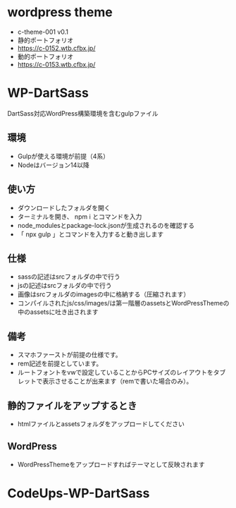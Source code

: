 # wordpress theme
- c-theme-001 v0.1
- 静的ポートフォリオ
- https://c-0152.wtb.cfbx.jp/
- 動的ポートフォリオ
- https://c-0153.wtb.cfbx.jp/

# WP-DartSass 
DartSass対応WordPress構築環境を含むgulpファイル

## 環境
- Gulpが使える環境が前提（4系）
- Nodeはバージョン14以降

## 使い方
- ダウンロードしたフォルダを開く
- ターミナルを開き、 npm i とコマンドを入力
- node_modulesとpackage-lock.jsonが生成されるのを確認する
- 「 npx gulp 」とコマンドを入力すると動き出します

## 仕様
- sassの記述はsrcフォルダの中で行う
- jsの記述はsrcフォルダの中で行う
- 画像はsrcフォルダのimagesの中に格納する（圧縮されます）
- コンパイルされたjs/css/images/は第一階層のassetsとWordPressThemeの中のassetsに吐き出されます

## 備考
- スマホファーストが前提の仕様です。
- rem記述を前提としています。
- ルートフォントをvwで設定していることからPCサイズのレイアウトをタブレットで表示させることが出来ます（remで書いた場合のみ）。

## 静的ファイルをアップするとき
- htmlファイルとassetsフォルダをアップロードしてください

## WordPress
- WordPressThemeをアップロードすればテーマとして反映されます
# CodeUps-WP-DartSass
